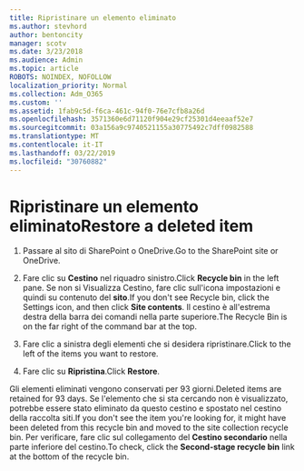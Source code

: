```yaml
---
title: Ripristinare un elemento eliminato
ms.author: stevhord
author: bentoncity
manager: scotv
ms.date: 3/23/2018
ms.audience: Admin
ms.topic: article
ROBOTS: NOINDEX, NOFOLLOW
localization_priority: Normal
ms.collection: Adm_O365
ms.custom: ''
ms.assetid: 1fab9c5d-f6ca-461c-94f0-76e7cfb8a26d
ms.openlocfilehash: 3571360e6d71120f904e29cf25301d4eeaaf52e7
ms.sourcegitcommit: 03a156a9c9740521155a30775492c7dff0982588
ms.translationtype: MT
ms.contentlocale: it-IT
ms.lasthandoff: 03/22/2019
ms.locfileid: "30760882"
---
```

# <a name="restore-a-deleted-item"></a><span data-ttu-id="9b93f-102">Ripristinare un elemento eliminato</span><span class="sxs-lookup"><span data-stu-id="9b93f-102">Restore a deleted item</span></span>

1. <span data-ttu-id="9b93f-103">Passare al sito di SharePoint o OneDrive.</span><span class="sxs-lookup"><span data-stu-id="9b93f-103">Go to the SharePoint site or OneDrive.</span></span>
    
2. <span data-ttu-id="9b93f-104">Fare clic su **Cestino** nel riquadro sinistro.</span><span class="sxs-lookup"><span data-stu-id="9b93f-104">Click **Recycle bin** in the left pane.</span></span> <span data-ttu-id="9b93f-105">Se non si Visualizza Cestino, fare clic sull'icona impostazioni e quindi su contenuto del **sito**.</span><span class="sxs-lookup"><span data-stu-id="9b93f-105">If you don't see Recycle bin, click the Settings icon, and then click **Site contents**.</span></span> <span data-ttu-id="9b93f-106">Il cestino è all'estrema destra della barra dei comandi nella parte superiore.</span><span class="sxs-lookup"><span data-stu-id="9b93f-106">The Recycle Bin is on the far right of the command bar at the top.</span></span>
    
3. <span data-ttu-id="9b93f-107">Fare clic a sinistra degli elementi che si desidera ripristinare.</span><span class="sxs-lookup"><span data-stu-id="9b93f-107">Click to the left of the items you want to restore.</span></span>
    
4. <span data-ttu-id="9b93f-108">Fare clic su **Ripristina**.</span><span class="sxs-lookup"><span data-stu-id="9b93f-108">Click **Restore**.</span></span>
    
<span data-ttu-id="9b93f-109">Gli elementi eliminati vengono conservati per 93 giorni.</span><span class="sxs-lookup"><span data-stu-id="9b93f-109">Deleted items are retained for 93 days.</span></span> <span data-ttu-id="9b93f-110">Se l'elemento che si sta cercando non è visualizzato, potrebbe essere stato eliminato da questo cestino e spostato nel cestino della raccolta siti.</span><span class="sxs-lookup"><span data-stu-id="9b93f-110">If you don't see the item you're looking for, it might have been deleted from this recycle bin and moved to the site collection recycle bin.</span></span> <span data-ttu-id="9b93f-111">Per verificare, fare clic sul collegamento del **Cestino secondario** nella parte inferiore del cestino.</span><span class="sxs-lookup"><span data-stu-id="9b93f-111">To check, click the **Second-stage recycle bin** link at the bottom of the recycle bin.</span></span> 
  


